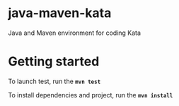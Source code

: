 # java-maven-kata
Java and Maven environment for coding Kata

# Getting started
To launch test, run the __`mvn test`__

To install dependencies and project, run the __`mvn install`__
